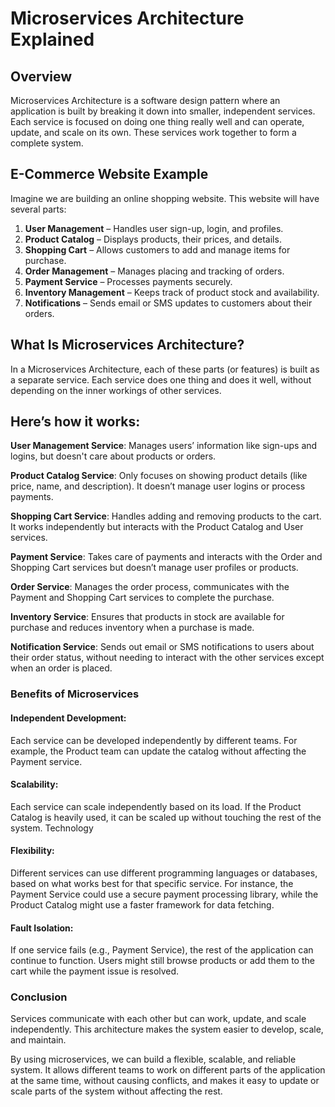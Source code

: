 # Microservices Architecture Explained
## Overview
Microservices Architecture is a software design pattern where an application is built by breaking it down into smaller, independent services. Each service is focused on doing one thing really well and can operate, update, and scale on its own. These services work together to form a complete system.


## E-Commerce Website Example
Imagine we are building an online shopping website. This website will have several parts:

1. **User Management** – Handles user sign-up, login, and profiles.
2. **Product Catalog** – Displays products, their prices, and details.
3. **Shopping Cart** – Allows customers to add and manage items for purchase.
4. **Order Management** – Manages placing and tracking of orders.
5. **Payment Service** – Processes payments securely.
6. **Inventory Management** – Keeps track of product stock and availability.
7. **Notifications** – Sends email or SMS updates to customers about their orders.

## What Is Microservices Architecture?
In a Microservices Architecture, each of these parts (or features) is built as a separate service. Each service does one thing and does it well, without depending on the inner workings of other services.

## Here’s how it works:

**User Management Service**: Manages users’ information like sign-ups and logins, but doesn't care about products or orders.

**Product Catalog Service**: Only focuses on showing product details (like price, name, and description). It doesn’t manage user logins or process payments.

**Shopping Cart Service**: Handles adding and removing products to the cart. It works independently but interacts with the Product Catalog and User services.

**Payment Service**: Takes care of payments and interacts with the Order and Shopping Cart services but doesn’t manage user profiles or products.

**Order Service**: Manages the order process, communicates with the Payment and Shopping Cart services to complete the purchase.

**Inventory Service**: Ensures that products in stock are available for purchase and reduces inventory when a purchase is made.

**Notification Service**: Sends out email or SMS notifications to users about their order status, without needing to interact with the other services except when an order is placed.

### Benefits of Microservices
#### Independent Development:

Each service can be developed independently by different teams. For example, the Product team can update the catalog without affecting the Payment service.
#### Scalability:

Each service can scale independently based on its load. If the Product Catalog is heavily used, it can be scaled up without touching the rest of the system.
Technology 
#### Flexibility:

Different services can use different programming languages or databases, based on what works best for that specific service. For instance, the Payment Service could use a secure payment processing library, while the Product Catalog might use a faster framework for data fetching.
#### Fault Isolation:

If one service fails (e.g., Payment Service), the rest of the application can continue to function. Users might still browse products or add them to the cart while the payment issue is resolved.

### Conclusion
Services communicate with each other but can work, update, and scale independently.
This architecture makes the system easier to develop, scale, and maintain.

By using microservices, we can build a flexible, scalable, and reliable system. It allows different teams to work on different parts of the application at the same time, without causing conflicts, and makes it easy to update or scale parts of the system without affecting the rest.
